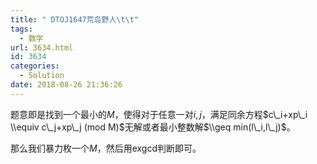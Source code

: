 ```yaml
---
title: " DTOJ1647荒岛野人\t\t"
tags:
  - 数学
url: 3634.html
id: 3634
categories:
  - Solution
date: 2018-08-26 21:36:26
---
```


题意即是找到一个最小的$M$，使得对于任意一对$i,j$，满足同余方程$c\_i+xp\_i \\equiv c\_j+xp\_j (mod M)$无解或者最小整数解$\\geq min(l\_i,l\_j)$。

那么我们暴力枚一个$M$，然后用exgcd判断即可。
